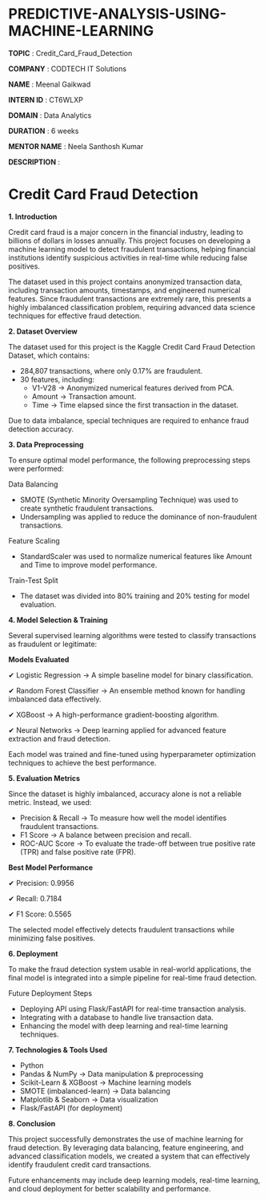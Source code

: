 # PREDICTIVE-ANALYSIS-USING-MACHINE-LEARNING

**TOPIC** : Credit_Card_Fraud_Detection

**COMPANY** : CODTECH IT Solutions

**NAME** : Meenal Gaikwad

**INTERN ID** : CT6WLXP

**DOMAIN** : Data Analytics

**DURATION** : 6 weeks

**MENTOR NAME** : Neela Santhosh Kumar

**DESCRIPTION** : 

# Credit Card Fraud Detection

**1. Introduction**

Credit card fraud is a major concern in the financial industry, leading to billions of dollars in losses annually. This project focuses on developing a machine learning model to detect fraudulent transactions, helping financial institutions identify suspicious activities in real-time while reducing false positives.

The dataset used in this project contains anonymized transaction data, including transaction amounts, timestamps, and engineered numerical features. Since fraudulent transactions are extremely rare, this presents a highly imbalanced classification problem, requiring advanced data science techniques for effective fraud detection.

**2. Dataset Overview**

The dataset used for this project is the Kaggle Credit Card Fraud Detection Dataset, which contains:

* 284,807 transactions, where only 0.17% are fraudulent.
* 30 features, including:
  * V1-V28 → Anonymized numerical features derived from PCA.
  * Amount → Transaction amount.
  * Time → Time elapsed since the first transaction in the dataset.
    
Due to data imbalance, special techniques are required to enhance fraud detection accuracy.

**3. Data Preprocessing**

To ensure optimal model performance, the following preprocessing steps were performed:

Data Balancing

* SMOTE (Synthetic Minority Oversampling Technique) was used to create synthetic fraudulent transactions.
* Undersampling was applied to reduce the dominance of non-fraudulent transactions.
  
Feature Scaling
* StandardScaler was used to normalize numerical features like Amount and Time to improve model performance.
  
Train-Test Split
* The dataset was divided into 80% training and 20% testing for model evaluation.
  
**4. Model Selection & Training**

Several supervised learning algorithms were tested to classify transactions as fraudulent or legitimate:

**Models Evaluated**

✔ Logistic Regression → A simple baseline model for binary classification.

✔ Random Forest Classifier → An ensemble method known for handling imbalanced data effectively.

✔ XGBoost → A high-performance gradient-boosting algorithm.

✔ Neural Networks → Deep learning applied for advanced feature extraction and fraud detection.

Each model was trained and fine-tuned using hyperparameter optimization techniques to achieve the best performance.

**5. Evaluation Metrics**

Since the dataset is highly imbalanced, accuracy alone is not a reliable metric. Instead, we used:

* Precision & Recall → To measure how well the model identifies fraudulent transactions.
* F1 Score → A balance between precision and recall.
* ROC-AUC Score → To evaluate the trade-off between true positive rate (TPR) and false positive rate (FPR).
  
**Best Model Performance**

✔ Precision: 0.9956

✔ Recall: 0.7184

✔ F1 Score: 0.5565

The selected model effectively detects fraudulent transactions while minimizing false positives.

**6. Deployment**

To make the fraud detection system usable in real-world applications, the final model is integrated into a simple pipeline for real-time fraud detection.

Future Deployment Steps
* Deploying API using Flask/FastAPI for real-time transaction analysis.
* Integrating with a database to handle live transaction data.
* Enhancing the model with deep learning and real-time learning techniques.

**7. Technologies & Tools Used**

* Python
* Pandas & NumPy → Data manipulation & preprocessing
* Scikit-Learn & XGBoost → Machine learning models
* SMOTE (imbalanced-learn) → Data balancing
* Matplotlib & Seaborn → Data visualization
* Flask/FastAPI (for deployment)

**8. Conclusion**

This project successfully demonstrates the use of machine learning for fraud detection. By leveraging data balancing, feature engineering, and advanced classification models, we created a system that can effectively identify fraudulent credit card transactions.

Future enhancements may include deep learning models, real-time learning, and cloud deployment for better scalability and performance.
